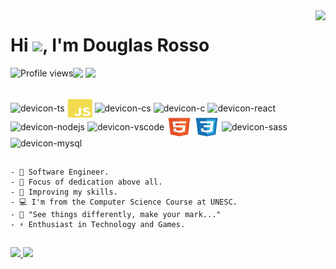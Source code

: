 <img align="right" height="500em" src="https://raw.githubusercontent.com/gist/douglasrosso/9d3f9530889c203b5eb2e5e821fbae76/raw/7f6b7b22c08c74bc72b41d1cecf29e3cd2696627/githubcard.svg"/>
<div align="left">
<h1>Hi <img src="https://raw.githubusercontent.com/kaueMarques/kaueMarques/master/hi.gif" height="30px">, I'm Douglas Rosso</h1>
<p> <img align="left" src="https://komarev.com/ghpvc/?username=douglasrosso&color=red" alt="Profile views" /> </p>
<div>

<a href="https://www.instagram.com/rosso_douglx/" target="_blank"><img src="https://img.shields.io/badge/-Instagram-%23E4405F?style=for-the-badge&logo=instagram&logoColor=white" target="_blank"></a>
  <a href="https://www.linkedin.com/in/douglas-martignago-rosso-529588127" target="_blank"><img src="https://img.shields.io/badge/-LinkedIn-%230077B5?style=for-the-badge&logo=linkedin&logoColor=white" target="_blank"></a> 
  
  </div>
<div style="display: inline_block"><br>
  <img align="center" alt="devicon-ts" height="30" width="40" src="https://cdn.jsdelivr.net/gh/devicons/devicon/icons/typescript/typescript-original.svg" />  
  <img align="center" alt="devicon-js" height="30" width="40" src="https://raw.githubusercontent.com/devicons/devicon/master/icons/javascript/javascript-plain.svg">
  <img align="center" alt="devicon-cs" height="30" width="40" src="https://cdn.jsdelivr.net/gh/devicons/devicon/icons/csharp/csharp-original.svg" />
  <img align="center" alt="devicon-c" height="30" width="40" src="https://cdn.jsdelivr.net/gh/devicons/devicon/icons/c/c-original.svg" />
  <img align="center" alt="devicon-react" height="30" width="40" src="https://cdn.jsdelivr.net/gh/devicons/devicon/icons/react/react-original.svg" />
  <img align="center" alt="devicon-nodejs" height="30" width="40" src="https://cdn.jsdelivr.net/gh/devicons/devicon/icons/nodejs/nodejs-original.svg" />
  <img align="center" alt="devicon-vscode" height="30" width="40" src="https://cdn.jsdelivr.net/gh/devicons/devicon/icons/vscode/vscode-original.svg" />
  <img align="center" alt="devicon-html" height="30" width="40" src="https://raw.githubusercontent.com/devicons/devicon/master/icons/html5/html5-original.svg">
  <img align="center" alt="devicon-css" height="30" width="40" src="https://raw.githubusercontent.com/devicons/devicon/master/icons/css3/css3-original.svg">
  <img align="center" alt="devicon-sass" height="30" width="40" src="https://cdn.jsdelivr.net/gh/devicons/devicon/icons/sass/sass-original.svg" />
  <img align="center" alt="devicon-mysql" height="30" width="40" src="https://cdn.jsdelivr.net/gh/devicons/devicon/icons/mysql/mysql-original.svg" />
</div>

  ##
  
  ```
- 🔭 Software Engineer.
- 🌱 Focus of dedication above all.
- 📔 Improving my skills.
- 💻 I'm from the Computer Science Course at UNESC.
- 💬 "See things differently, make your mark..."
- ⚡ Enthusiast in Technology and Games.
  ```
  
  ##

<div align="left">
  <a href="https://github.com/douglasrosso">
  <img height="177em" src="https://github-readme-stats.vercel.app/api?username=douglasrosso&show_icons=false&theme=dracula&include_all_commits=true&count_private=true"/>
  <img height="180em" src="https://github-readme-stats.vercel.app/api/top-langs/?username=douglasrosso&layout=compact&langs_count=7&theme=dracula"/>
